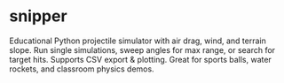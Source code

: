 # snipper
Educational Python projectile simulator with air drag, wind, and terrain slope. Run single simulations, sweep angles for max range, or search for target hits. Supports CSV export &amp; plotting. Great for sports balls, water rockets, and classroom physics demos.
